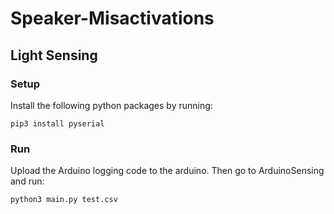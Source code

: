 # Speaker-Misactivations
## Light Sensing
### Setup
Install the following python packages by running:

    pip3 install pyserial 
### Run

Upload the Arduino logging code to the arduino. Then go to ArduinoSensing and run:

    python3 main.py test.csv